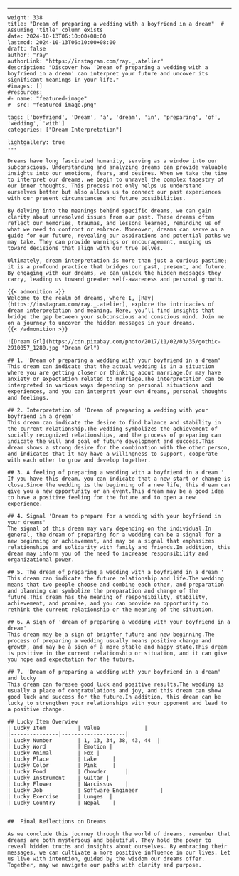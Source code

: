 ---
    weight: 338
    title: "Dream of preparing a wedding with a boyfriend in a dream"  # Assuming 'title' column exists
    date: 2024-10-13T06:10:00+08:00
    lastmod: 2024-10-13T06:10:00+08:00
    draft: false
    author: "ray"
    authorLink: "https://instagram.com/ray._.atelier"
    description: "Discover how 'Dream of preparing a wedding with a boyfriend in a dream' can interpret your future and uncover its significant meanings in your life."
    #images: []
    #resources:
    #- name: "featured-image"
    #  src: "featured-image.png"
    
    tags: ['boyfriend', 'Dream', 'a', 'dream', 'in', 'preparing', 'of', 'wedding', 'with']
    categories: ["Dream Interpretation"]
    
    lightgallery: true
    ---
    
    Dreams have long fascinated humanity, serving as a window into our subconscious. Understanding and analyzing dreams can provide valuable insights into our emotions, fears, and desires. When we take the time to interpret our dreams, we begin to unravel the complex tapestry of our inner thoughts. This process not only helps us understand ourselves better but also allows us to connect our past experiences with our present circumstances and future possibilities.
    
    By delving into the meanings behind specific dreams, we can gain clarity about unresolved issues from our past. These dreams often reflect our memories, traumas, and lessons learned, reminding us of what we need to confront or embrace. Moreover, dreams can serve as a guide for our future, revealing our aspirations and potential paths we may take. They can provide warnings or encouragement, nudging us toward decisions that align with our true selves.
    
    Ultimately, dream interpretation is more than just a curious pastime; it is a profound practice that bridges our past, present, and future. By engaging with our dreams, we can unlock the hidden messages they carry, leading us toward greater self-awareness and personal growth.
    
    {{< admonition >}}
    Welcome to the realm of dreams, where I, [Ray](https://instagram.com/ray._.atelier), explore the intricacies of dream interpretation and meaning. Here, you’ll find insights that bridge the gap between your subconscious and conscious mind. Join me on a journey to uncover the hidden messages in your dreams.
    {{< /admonition >}}
    
    ![Dream Grl](https://cdn.pixabay.com/photo/2017/11/02/03/35/gothic-2910057_1280.jpg "Dream Grl")
    
    ## 1. 'Dream of preparing a wedding with your boyfriend in a dream'
    This dream can indicate that the actual wedding is in a situation where you are getting closer or thinking about marriage.Or may have anxiety or expectation related to marriage.The interpretation can be interpreted in various ways depending on personal situations and experiences, and you can interpret your own dreams, personal thoughts and feelings.
    
    ## 2. Interpretation of 'Dream of preparing a wedding with your boyfriend in a dream'
    This dream can indicate the desire to find balance and stability in the current relationship.The wedding symbolizes the achievement of socially recognized relationships, and the process of preparing can indicate the will and goal of future development and success.This dream shows a strong desire for the combination with the other person, and indicates that it may have a willingness to support, cooperate with each other to grow and develop together.
    
    ## 3. A feeling of preparing a wedding with a boyfriend in a dream '
    If you have this dream, you can indicate that a new start or change is close.Since the wedding is the beginning of a new life, this dream can give you a new opportunity or an event.This dream may be a good idea to have a positive feeling for the future and to open a new experience.
    
    ## 4. Signal 'Dream to prepare for a wedding with your boyfriend in your dreams'
    The signal of this dream may vary depending on the individual.In general, the dream of preparing for a wedding can be a signal for a new beginning or achievement, and may be a signal that emphasizes relationships and solidarity with family and friends.In addition, this dream may inform you of the need to increase responsibility and organizational power.
    
    ## 5. The dream of preparing a wedding with a boyfriend in a dream '
    This dream can indicate the future relationship and life.The wedding means that two people choose and combine each other, and preparation and planning can symbolize the preparation and change of the future.This dream has the meaning of responsibility, stability, achievement, and promise, and you can provide an opportunity to rethink the current relationship or the meaning of the situation.
    
    ## 6. A sign of 'dream of preparing a wedding with your boyfriend in a dream'
    This dream may be a sign of brighter future and new beginning.The process of preparing a wedding usually means positive change and growth, and may be a sign of a more stable and happy state.This dream is positive in the current relationship or situation, and it can give you hope and expectation for the future.
    
    ## 7. 'Dream of preparing a wedding with your boyfriend in a dream' and lucky
    This dream can foresee good luck and positive results.The wedding is usually a place of congratulations and joy, and this dream can show good luck and success for the future.In addition, this dream can be lucky to strengthen your relationships with your opponent and lead to a positive change.
    
    ## Lucky Item Overview
    | Lucky Item          | Value              |
    |---------------|--------------------|
    | Lucky Number        | 1, 13, 34, 38, 43, 44  |
    | Lucky Word          | Emotion |
    | Lucky Animal        | Fox |
    | Lucky Place         | Lake     |
    | Lucky Color         | Pink     |
    | Lucky Food          | Chowder      |
    | Lucky Instrument    | Guitar |
    | Lucky Flower        | Narcissus    |
    | Lucky Job           | Software Engineer       |
    | Lucky Exercise      | Lunges  |
    | Lucky Country       | Nepal    |
    
    
    ##  Final Reflections on Dreams
    
    As we conclude this journey through the world of dreams, remember that dreams are both mysterious and beautiful. They hold the power to reveal hidden truths and insights about ourselves. By embracing their messages, we can cultivate a more positive influence in our lives. Let us live with intention, guided by the wisdom our dreams offer. Together, may we navigate our paths with clarity and purpose.
    